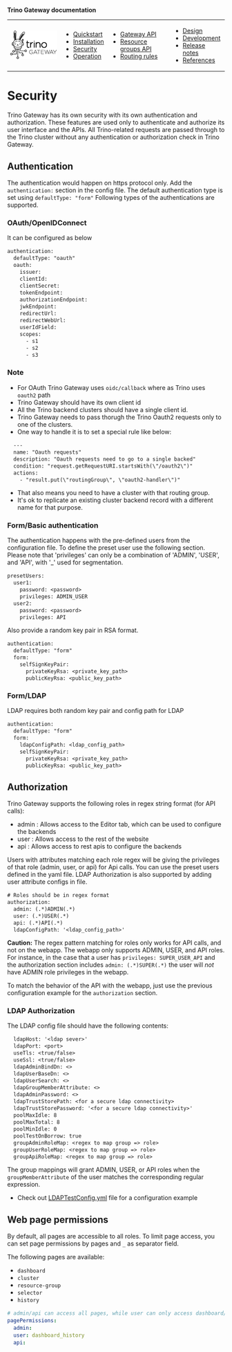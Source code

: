 **Trino Gateway documentation**

<table>
  <tr>
    <td>
      <img src="./assets/logos/trino-gateway-v.png"/>
    </td>
    <td>
      <ul>
        <li><a href="quickstart.md">Quickstart</a></li>
        <li><a href="installation.md">Installation</a></li>
        <li><a href="security.md">Security</a></li>
        <li><a href="operation.md">Operation</a></li>
      </ul>
    </td>
    <td>
      <ul>
        <li><a href="gateway-api.md">Gateway API</a></li>
        <li><a href="resource-groups-api.md">Resource groups API</a></li>
        <li><a href="routing-rules.md">Routing rules</a></li>
      </ul>
    </td>
    <td>
      <ul>
        <li><a href="design.md">Design</a></li>
        <li><a href="development.md">Development</a></li>
        <li><a href="release-notes.md">Release notes</a></li>
        <li><a href="references.md">References</a></li>
      </ul>
    </td>
  </tr>
</table>

# Security

Trino Gateway has its own security with its own authentication and authorization.
These features are used only to authenticate and authorize its user interface and
the APIs. All Trino-related requests are passed through to the Trino cluster
without any authentication or authorization check in Trino Gateway.

## Authentication

The authentication would happen on https protocol only. Add the
`authentication:` section in the config file. The default authentication type is
set using `defaultType: "form"` Following types of the authentications are
supported.

### OAuth/OpenIDConnect

It can be configured as below

```
authentication:
  defaultType: "oauth"
  oauth:
    issuer:
    clientId:
    clientSecret:
    tokenEndpoint:
    authorizationEndpoint:
    jwkEndpoint:
    redirectUrl:
    redirectWebUrl: 
    userIdField:
    scopes:
      - s1
      - s2
      - s3
```

### Note

- For OAuth Trino Gateway uses `oidc/callback` where as Trino uses `oauth2` path
- Trino Gateway should have its own client id
- All the Trino backend clusters should have a single client id.
- Trino Gateway needs to pass thorugh the Trino Oauth2 requests only to one of the clusters.
- One way to handle it is to set a special rule like below:
```
  ---
  name: "Oauth requests"
  description: "Oauth requests need to go to a single backed"
  condition: "request.getRequestURI.startsWith(\"/oauth2\")"
  actions:
    - "result.put(\"routingGroup\", \"oauth2-handler\")"
```
- That also means you need to have a cluster with that routing group.
- It's ok to replicate an existing cluster backend record with a different name for that purpose.

### Form/Basic authentication

The authentication happens with the pre-defined users from the configuration
file. To define the preset user use the following section.
Please note that 'privileges' can only be a combination of 'ADMIN', 'USER', and 'API', with '_' used for segmentation.

```
presetUsers:
  user1:
    password: <password>
    privileges: ADMIN_USER
  user2:
    password: <password>
    privileges: API
```

Also provide a random key pair in RSA format.

```
authentication:
  defaultType: "form"
  form:
    selfSignKeyPair:
      privateKeyRsa: <private_key_path>
      publicKeyRsa: <public_key_path>
```

### Form/LDAP

LDAP requires both random key pair and config path for LDAP

```
authentication:
  defaultType: "form"
  form:
    ldapConfigPath: <ldap_config_path>
    selfSignKeyPair:
      privateKeyRsa: <private_key_path>
      publicKeyRsa: <public_key_path>
```


## Authorization

Trino Gateway supports the following roles in regex string format (for API calls):

- admin : Allows access to the Editor tab, which can be used to configure the
  backends
- user : Allows access to the rest of the website
- api : Allows access to rest apis to configure the backends

Users with attributes matching each role regex will be giving the privileges of that role (admin, user, or api) for Api calls. You can use the preset users defined in the yaml file.
LDAP Authorization is also supported by adding user attribute configs in file.

```
# Roles should be in regex format
authorization:
  admin: (.*)ADMIN(.*)
  user: (.*)USER(.*)
  api: (.*)API(.*)
  ldapConfigPath: '<ldap_config_path>'
```

**Caution:**
The regex pattern matching for roles only works for API calls, and not on the webapp. 
The webapp only supports ADMIN, USER, and API roles. 
For instance, in the case that a user has `privileges: SUPER_USER_API` and the authorization section includes `admin: (.*)SUPER(.*)` the user will *not* have ADMIN role privileges in the webapp. 

To match the behavior of the API with the webapp, just use the previous configuration example for the `authorization` section.

### LDAP Authorization
The LDAP config file should have the following contents:
```
  ldapHost: '<ldap sever>'
  ldapPort: <port>
  useTls: <true/false>
  useSsl: <true/false>
  ldapAdminBindDn: <>
  ldapUserBaseDn: <>
  ldapUserSearch: <>
  ldapGroupMemberAttribute: <>
  ldapAdminPassword: <>
  ldapTrustStorePath: <for a secure ldap connectivity>
  ldapTrustStorePassword: '<for a secure ldap connectivity>'
  poolMaxIdle: 8
  poolMaxTotal: 8
  poolMinIdle: 0
  poolTestOnBorrow: true
  groupAdminRoleMap: <regex to map group => role>
  groupUserRoleMap: <regex to map group => role>
  groupApiRoleMap: <regex to map group => role>
```

The group mappings will grant ADMIN, USER, or API roles when the `groupMemberAttribute` of the user matches the corresponding regular expression.
- Check out [LDAPTestConfig.yml](https://github.com/trinodb/trino-gateway/blob/main/gateway-ha/src/test/resources/auth/ldapTestConfig.yml) file for a configuration example


## Web page permissions

By default, all pages are accessible to all roles.
To limit page access, you can set page permissions by pages 
and `_` as separator field.

The following pages are available:
- `dashboard`
- `cluster`
- `resource-group`
- `selector`
- `history`

```yaml
# admin/api can access all pages, while user can only access dashboard/history
pagePermissions:
  admin: 
  user: dashboard_history 
  api: 
```

